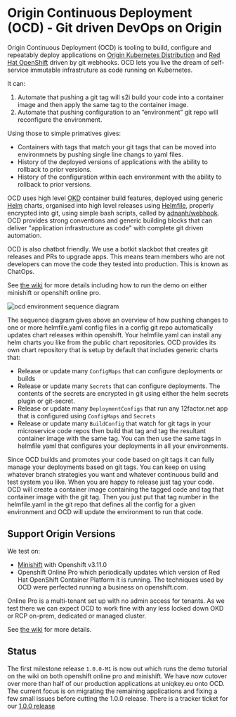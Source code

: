 # Origin Continuous Deployment (OCD) - Git driven DevOps on Origin

Origin Continuous Deployment (OCD) is tooling to build, configure and repeatably deploy applications on [Origin Kubernetes Distribution](https://okd.io) and [Red Hat OpenShift](https://www.openshift.com) driven by git webhooks. OCD lets you live the dream of self-service immutable infrastruture as code running on Kubernetes. 

It can:

 1. Automate that pushing a git tag will s2i build your code into a container image and then apply the same tag to the container image. 
 1. Automate that pushing configuration to an ”environment” git repo will reconfigure the environment.

Using those to simple primatives gives:

 * Containers with tags that match your git tags that can be moved into environmnets by pushing single line changs to yaml files. 
 * History of the deployed versions of applications with the ability to rollback to prior versions.
 * History of the configuration within each environment with the ability to rollback to prior versions.
 
OCD uses high level [OKD](https://www.okd.io) container build features, deployed using generic [Helm](https://github.com/helm/helm) charts, organised into high level releases using [Helmfile](https://github.com/roboll/helmfile), properly encrypted into git,  using simple bash scripts, called by [adnanh/webhook](https://github.com/adnanh/webhook). OCD provides strong conventions and generic building blocks that can deliver "application infrastructure as code" with complete git driven automation. 

OCD is also chatbot friendly. We use a botkit slackbot that creates git releases and PRs to upgrade apps. This means team members who are not developers can move the code they tested into production. This is known as ChatOps.

See [the wiki](https://github.com/ocd-scm/ocd-meta/wiki) for more details including how to run the demo on either minishift or openshift online pro.

![ocd environment sequence diagram](https://ocd-scm.github.io/ocd-meta/imgs/ocd-environment-sequence.png)

The sequence diagram gives above an overview of how pushing changes to one or more helmfile.yaml config files in a config git repo automatically updates chart releases within openshift. Your helmfile.yaml can install any helm charts you like from the public chart repositories. OCD provides its own chart repository that is setup by default that includes generic charts that: 

* Release or update many `ConfigMaps` that can configure deployments or builds
* Release or update many `Secrets` that can configure deployments. The contents of the secrets are encrypted in git using either the helm secrets plugin or git-secret. 
* Release or update many `DeploymentConfigs` that run any 12factor.net app that is configured using `ConfigMaps` and `Secrets`
* Release or update many `BuildConfig` that watch for git tags in your microservice code repos then build that tag and tag the resultant container image with the same tag. You can then use the same tags in helmfile yaml that configures your deployments in all your environments. 

Since OCD builds and promotes your code based on git tags it can fully manage your deployments based on git tags. You can keep on using whatever branch strategies you want and whatever continuous build and test  system you like. When you are happy to release just tag your code. OCD will create a container image containing the tagged code and tag that container image with the git tag. Then you just put that tag number in the helmfile.yaml in the git repo that defines all the config for a given environment and OCD will update the environment to run that code. 

## Support Origin Versions

We test on: 

 * [Minishift](https://github.com/ocd-scm/ocd-meta/wiki/Minishift) with Openshift v3.11.0
 * Openshift Online Pro which periodically updates which version of Red Hat OpenShift Container Platform it is running. The techniques used by OCD were perfected running a business on openshift.com.
 
Online Pro is a multi-tenant set up with no admin access for tenants. As we test there we can expect OCD to work fine with any less locked down OKD or RCP on-prem, dedicated or managed cluster. 
 
See [the wiki](https://github.com/ocd-scm/ocd-meta/wiki) for more details.

## Status

The first milestone release `1.0.0-M1` is now out which runs the demo tutorial on the wiki on both openshift online pro and minishift. We have now cutover over more than half of our production applications at uniqkey.eu onto OCD. The current focus is on migrating the remaining applications and fixing a few small issues before cutting the 1.0.0 release. There is a tracker ticket for our [1.0.0 release](https://github.com/ocd-scm/ocd-meta/issues/2)
